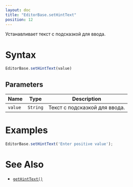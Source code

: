 ```yaml
---
layout: doc
title: "EditorBase.setHintText"
position: 12
---
```


Устанавливает текст с подсказкой для ввода.

# Syntax

```js
EditorBase.setHintText(value)
```

## Parameters

|Name|Type|Description|
|----|----|-----------|
|`value`|`String`|Текст с подсказкой для ввода.|

# Examples

```js
EditorBase.setHintText('Enter positive value');
```

# See Also

* [`getHintText()`](../EditorBase.getHintText/)
